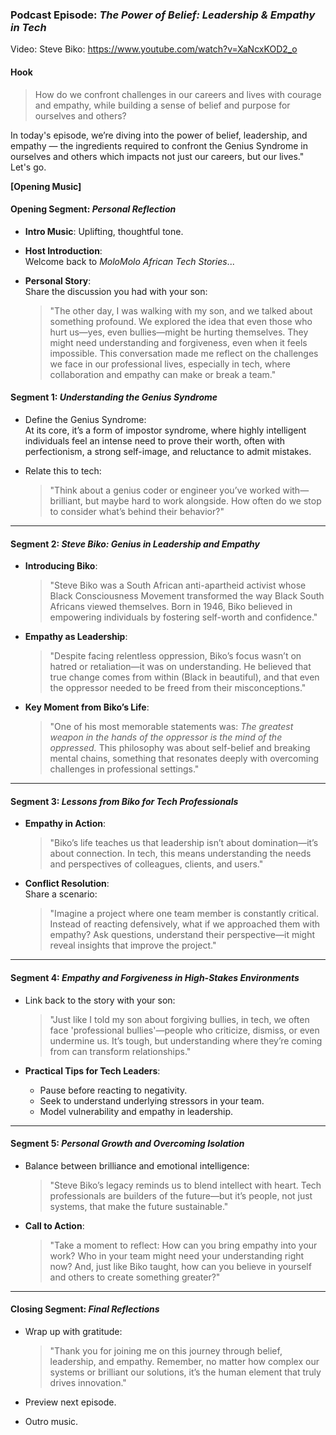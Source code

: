 ### Podcast Episode: *The Power of Belief: Leadership & Empathy in Tech*  
Video: Steve Biko: https://www.youtube.com/watch?v=XaNcxKOD2_o

#### Hook
> How do we confront challenges in our careers and lives with courage and empathy, while building a sense of belief and purpose for ourselves and others?

In today's episode, we’re diving into the power of belief, leadership, and empathy — the ingredients required to confront the Genius Syndrome in ourselves and others which impacts not just our careers, but our lives."   Let's go.

**[Opening Music]**

#### Opening Segment: *Personal Reflection*  
- **Intro Music**: Uplifting, thoughtful tone.  

- **Host Introduction**:  
Welcome back to *MoloMolo African Tech Stories*...

- **Personal Story**:  
  Share the discussion you had with your son:  
  > "The other day, I was walking with my son, and we talked about something profound. We explored the idea that even those who hurt us—yes, even bullies—might be hurting themselves. They might need understanding and forgiveness, even when it feels impossible. This conversation made me reflect on the challenges we face in our professional lives, especially in tech, where collaboration and empathy can make or break a team."


#### Segment 1: *Understanding the Genius Syndrome*  
- Define the Genius Syndrome:  
At its core, it’s a form of impostor syndrome, where highly intelligent individuals feel an intense need to prove their worth, often with perfectionism, a strong self-image, and reluctance to admit mistakes.

- Relate this to tech:  
  > "Think about a genius coder or engineer you’ve worked with—brilliant, but maybe hard to work alongside. How often do we stop to consider what’s behind their behavior?"  

---

#### Segment 2: *Steve Biko: Genius in Leadership and Empathy*  
- **Introducing Biko**:  
  > "Steve Biko was a South African anti-apartheid activist whose Black Consciousness Movement transformed the way Black South Africans viewed themselves. Born in 1946, Biko believed in empowering individuals by fostering self-worth and confidence."  

- **Empathy as Leadership**:
  > "Despite facing relentless oppression, Biko’s focus wasn’t on hatred or retaliation—it was on understanding. He believed that true change comes from within (Black in beautiful), and that even the oppressor needed to be freed from their misconceptions."

- **Key Moment from Biko’s Life**:  
  > "One of his most memorable statements was: *The greatest weapon in the hands of the oppressor is the mind of the oppressed.* This philosophy was about self-belief and breaking mental chains, something that resonates deeply with overcoming challenges in professional settings."  

---

#### Segment 3: *Lessons from Biko for Tech Professionals*  
- **Empathy in Action**:  
  > "Biko’s life teaches us that leadership isn’t about domination—it’s about connection. In tech, this means understanding the needs and perspectives of colleagues, clients, and users."  

- **Conflict Resolution**:  
  Share a scenario:  
  > "Imagine a project where one team member is constantly critical. Instead of reacting defensively, what if we approached them with empathy? Ask questions, understand their perspective—it might reveal insights that improve the project."  

---

#### Segment 4: *Empathy and Forgiveness in High-Stakes Environments*  
- Link back to the story with your son:  
  > "Just like I told my son about forgiving bullies, in tech, we often face 'professional bullies'—people who criticize, dismiss, or even undermine us. It’s tough, but understanding where they’re coming from can transform relationships."  

- **Practical Tips for Tech Leaders**:  
  - Pause before reacting to negativity.  
  - Seek to understand underlying stressors in your team.  
  - Model vulnerability and empathy in leadership.  

---

#### Segment 5: *Personal Growth and Overcoming Isolation*  
- Balance between brilliance and emotional intelligence:  
  > "Steve Biko’s legacy reminds us to blend intellect with heart. Tech professionals are builders of the future—but it’s people, not just systems, that make the future sustainable."  

- **Call to Action**:  
  > "Take a moment to reflect: How can you bring empathy into your work? Who in your team might need your understanding right now? And, just like Biko taught, how can you believe in yourself and others to create something greater?"  

---

#### Closing Segment: *Final Reflections*  
- Wrap up with gratitude:  
  > "Thank you for joining me on this journey through belief, leadership, and empathy. Remember, no matter how complex our systems or brilliant our solutions, it’s the human element that truly drives innovation."  

- Preview next episode.  
- Outro music.  
